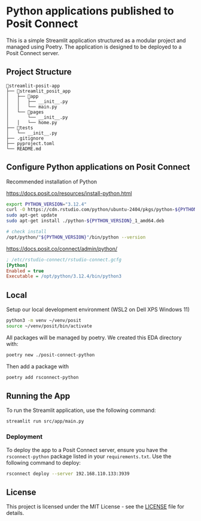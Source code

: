 # Python applications published to Posit Connect

This is a simple Streamlit application structured as a modular project and managed using Poetry. The application is designed to be deployed to a Posit Connect server.

## Project Structure

```
📁streamlit-posit-app
├── 📁streamlit_posit_app
│   ├── 📁app
│   │   ├── __init__.py
│   │   └── main.py
│   └── 📁pages
│       └── __init__.py
│   │   └── home.py
├── 📁tests
│   └── __init__.py
├── .gitignore
├── pyproject.toml
└── README.md
```

## Configure Python applications on Posit Connect

Recommended installation of Python

https://docs.posit.co/resources/install-python.html

```sh
export PYTHON_VERSION="3.12.4"
curl -O https://cdn.rstudio.com/python/ubuntu-2404/pkgs/python-${PYTHON_VERSION}_1_amd64.deb
sudo apt-get update
sudo apt-get install ./python-${PYTHON_VERSION}_1_amd64.deb

# check install
/opt/python/"${PYTHON_VERSION}"/bin/python --version
```

https://docs.posit.co/connect/admin/python/

```ini
; /etc/rstudio-connect/rstudio-connect.gcfg
[Python]
Enabled = true
Executable = /opt/python/3.12.4/bin/python3
```

## Local

Setup our local development environment (WSL2 on Dell XPS Windows 11)

```sh
python3 -m venv ~/venv/posit
source ~/venv/posit/bin/activate
```

All packages will be managed by poetry. We created this EDA directory with:

```sh
poetry new ./posit-connect-python
```

Then add a package with

```sh
poetry add rsconnect-python
```

## Running the App

To run the Streamlit application, use the following command:

```bash
streamlit run src/app/main.py
```

### Deployment

To deploy the app to a Posit Connect server, ensure you have the `rsconnect-python` package listed in your `requirements.txt`. Use the following command to deploy:

```bash
rsconnect deploy --server 192.168.110.133:3939
```

## License

This project is licensed under the MIT License - see the [LICENSE](LICENSE) file for details.
